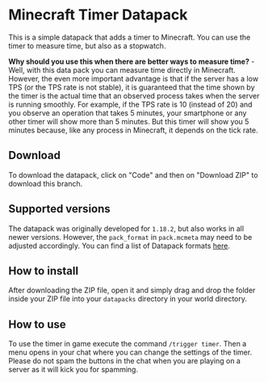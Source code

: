 # Minecraft Timer Datapack
This is a simple datapack that adds a timer to Minecraft. You can use the timer to measure time, but also as a stopwatch.

**Why should you use this when there are better ways to measure time?** - Well, with this data pack you can measure time directly in Minecraft. However, the even more important advantage is that if the server has a low TPS (or the TPS rate is not stable), it is guaranteed that the time shown by the timer is the actual time that an observed process takes when the server is running smoothly. For example, if the TPS rate is 10 (instead of 20) and you observe an operation that takes 5 minutes, your smartphone or any other timer will show more than 5 minutes. But this timer will show you 5 minutes because, like any process in Minecraft, it depends on the tick rate.
## Download
To download the datapack, click on "Code" and then on "Download ZIP" to download this branch.
## Supported versions
The datapack was originally developed for `1.18.2`, but also works in all newer versions. However, the `pack_format` in `pack.mcmeta` may need to be adjusted accordingly. You can find a list of Datapack formats [here](https://minecraft.wiki/w/Pack_format).
## How to install
After downloading the ZIP file, open it and simply drag and drop the folder inside your ZIP file into your `datapacks` directory in your world directory.
## How to use
To use the timer in game execute the command `/trigger timer`. Then a menu opens in your chat where you can change the settings of the timer. Please do  not spam the buttons in the chat when you are playing on a server as it will kick you for spamming.
